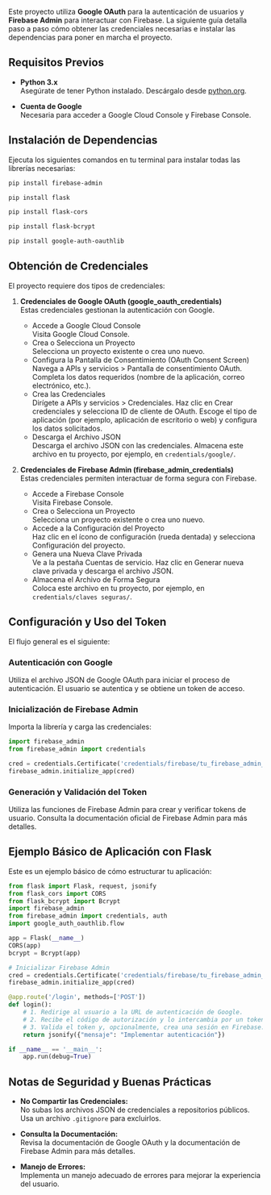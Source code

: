 
Este proyecto utiliza **Google OAuth** para la autenticación de usuarios y **Firebase Admin** para interactuar con Firebase. La siguiente guía detalla paso a paso cómo obtener las credenciales necesarias e instalar las dependencias para poner en marcha el proyecto.

## Requisitos Previos

- **Python 3.x**  
  Asegúrate de tener Python instalado. Descárgalo desde [python.org](https://www.python.org/).

- **Cuenta de Google**  
  Necesaria para acceder a Google Cloud Console y Firebase Console.

## Instalación de Dependencias

Ejecuta los siguientes comandos en tu terminal para instalar todas las librerías necesarias:

```bash
pip install firebase-admin
```
```bash
pip install flask
```
```bash
pip install flask-cors
```
```bash
pip install flask-bcrypt
```
```bash
pip install google-auth-oauthlib
```
## Obtención de Credenciales

El proyecto requiere dos tipos de credenciales:

1. **Credenciales de Google OAuth (google_oauth_credentials)**  
   Estas credenciales gestionan la autenticación con Google.

   - Accede a Google Cloud Console  
     Visita Google Cloud Console.
   - Crea o Selecciona un Proyecto  
     Selecciona un proyecto existente o crea uno nuevo.
   - Configura la Pantalla de Consentimiento (OAuth Consent Screen)  
     Navega a APIs y servicios > Pantalla de consentimiento OAuth. Completa los datos requeridos (nombre de la aplicación, correo electrónico, etc.).
   - Crea las Credenciales  
     Dirígete a APIs y servicios > Credenciales. Haz clic en Crear credenciales y selecciona ID de cliente de OAuth. Escoge el tipo de aplicación (por ejemplo, aplicación de escritorio o web) y configura los datos solicitados.
   - Descarga el Archivo JSON  
     Descarga el archivo JSON con las credenciales. Almacena este archivo en tu proyecto, por ejemplo, en `credentials/google/`.

2. **Credenciales de Firebase Admin (firebase_admin_credentials)**  
   Estas credenciales permiten interactuar de forma segura con Firebase.

   - Accede a Firebase Console  
     Visita Firebase Console.
   - Crea o Selecciona un Proyecto  
     Selecciona un proyecto existente o crea uno nuevo.
   - Accede a la Configuración del Proyecto  
     Haz clic en el ícono de configuración (rueda dentada) y selecciona Configuración del proyecto.
   - Genera una Nueva Clave Privada  
     Ve a la pestaña Cuentas de servicio. Haz clic en Generar nueva clave privada y descarga el archivo JSON.
   - Almacena el Archivo de Forma Segura  
     Coloca este archivo en tu proyecto, por ejemplo, en `credentials/claves seguras/`.

## Configuración y Uso del Token

El flujo general es el siguiente:

### Autenticación con Google
Utiliza el archivo JSON de Google OAuth para iniciar el proceso de autenticación. El usuario se autentica y se obtiene un token de acceso.

### Inicialización de Firebase Admin
Importa la librería y carga las credenciales:

```python
import firebase_admin
from firebase_admin import credentials

cred = credentials.Certificate('credentials/firebase/tu_firebase_admin_credentials.json')
firebase_admin.initialize_app(cred)
```

### Generación y Validación del Token
Utiliza las funciones de Firebase Admin para crear y verificar tokens de usuario. Consulta la documentación oficial de Firebase Admin para más detalles.

## Ejemplo Básico de Aplicación con Flask

Este es un ejemplo básico de cómo estructurar tu aplicación:

```python
from flask import Flask, request, jsonify
from flask_cors import CORS
from flask_bcrypt import Bcrypt
import firebase_admin
from firebase_admin import credentials, auth
import google_auth_oauthlib.flow

app = Flask(__name__)
CORS(app)
bcrypt = Bcrypt(app)

# Inicializar Firebase Admin
cred = credentials.Certificate('credentials/firebase/tu_firebase_admin_credentials.json')
firebase_admin.initialize_app(cred)

@app.route('/login', methods=['POST'])
def login():
    # 1. Redirige al usuario a la URL de autenticación de Google.
    # 2. Recibe el código de autorización y lo intercambia por un token.
    # 3. Valida el token y, opcionalmente, crea una sesión en Firebase.
    return jsonify({"mensaje": "Implementar autenticación"})

if __name__ == '__main__':
    app.run(debug=True)
```

## Notas de Seguridad y Buenas Prácticas

- **No Compartir las Credenciales:**  
  No subas los archivos JSON de credenciales a repositorios públicos. Usa un archivo `.gitignore` para excluirlos.

- **Consulta la Documentación:**  
  Revisa la documentación de Google OAuth y la documentación de Firebase Admin para más detalles.

- **Manejo de Errores:**  
  Implementa un manejo adecuado de errores para mejorar la experiencia del usuario.
